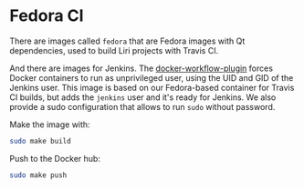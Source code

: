 Fedora CI
=========

There are images called `fedora` that are Fedora images with
Qt dependencies, used to build Liri projects with Travis CI.

And there are images for Jenkins.
The [docker-workflow-plugin](https://github.com/jenkinsci/docker-workflow-plugin)
forces Docker containers to run as unprivileged user, using the UID and GID
of the Jenkins user.
This image is based on our Fedora-based container for Travis CI builds,
but adds the `jenkins` user and it's ready for Jenkins.  We also provide
a sudo configuration that allows to run `sudo` without password.

Make the image with:

```sh
sudo make build
```

Push to the Docker hub:

```sh
sudo make push
```
